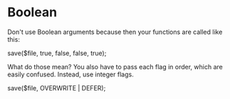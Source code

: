 # Boolean

Don't use Boolean arguments because then your functions are called like this:

save($file, true, false, false, true);

What do those mean? You also have to pass each flag in order, which are easily
confused. Instead, use integer flags.

save($file, OVERWRITE | DEFER);

